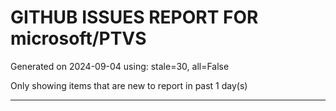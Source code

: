 
# GITHUB ISSUES REPORT FOR microsoft/PTVS


Generated on 2024-09-04 using: stale=30, all=False


Only showing items that are new to report in past 1 day(s)


---




















